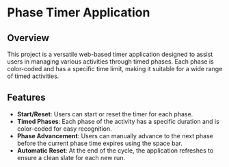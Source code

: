 # Phase Timer Application

## Overview
This project is a versatile web-based timer application designed to assist users in managing various activities through timed phases.
Each phase is color-coded and has a specific time limit, making it suitable for a wide range of timed activities.

## Features
- **Start/Reset**: Users can start or reset the timer for each phase.
- **Timed Phases**: Each phase of the activity has a specific duration and is color-coded for easy recognition.
- **Phase Advancement**: Users can manually advance to the next phase before the current phase time expires using the space bar.
- **Automatic Reset**: At the end of the cycle, the application refreshes to ensure a clean slate for each new run.
